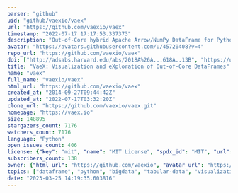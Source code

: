 ```yaml
---
parser: "github"
uid: "github/vaexio/vaex"
url: "https://github.com/vaexio/vaex"
timestamp: "2022-07-17 17:17:53.337373"
description: "Out-of-Core hybrid Apache Arrow/NumPy DataFrame for Python, ML, visualization and exploration of big tabular data at a billion rows per second 🚀"
avatar: "https://avatars.githubusercontent.com/u/45720408?v=4"
repo_url: "https://github.com/vaexio/vaex"
doi: ["http://adsabs.harvard.edu/abs/2018A%26A...618A..13B", "https://ui.adsabs.harvard.edu/abs/2018ascl.soft10004B/abstract"]
title: "VaeX: Visualization and eXploration of Out-of-Core DataFrames"
name: "vaex"
full_name: "vaexio/vaex"
html_url: "https://github.com/vaexio/vaex"
created_at: "2014-09-27T09:44:42Z"
updated_at: "2022-07-17T03:32:20Z"
clone_url: "https://github.com/vaexio/vaex.git"
homepage: "https://vaex.io"
size: 148895
stargazers_count: 7176
watchers_count: 7176
language: "Python"
open_issues_count: 406
license: {"key": "mit", "name": "MIT License", "spdx_id": "MIT", "url": "https://api.github.com/licenses/mit", "node_id": "MDc6TGljZW5zZTEz"}
subscribers_count: 138
owner: {"html_url": "https://github.com/vaexio", "avatar_url": "https://avatars.githubusercontent.com/u/45720408?v=4", "login": "vaexio", "type": "Organization"}
topics: ["dataframe", "python", "bigdata", "tabular-data", "visualization", "memory-mapped-file", "hdf5", "machine-learning", "machinelearning"]
date: "2023-03-25 14:19:35.603816"
---
```

